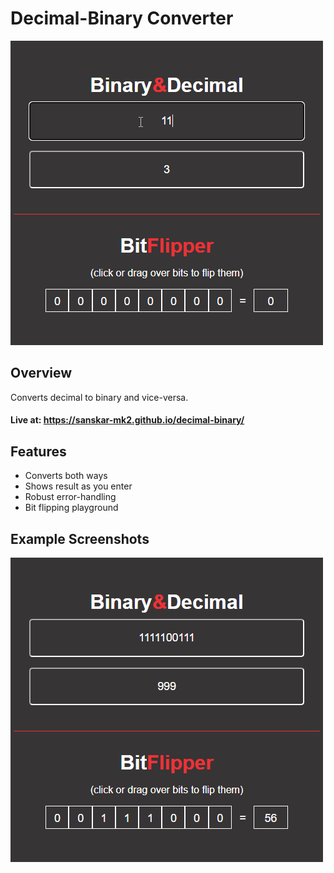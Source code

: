 # Decimal-Binary Converter

![ExampleGIF](examples/examplevid.gif)

## Overview

Converts decimal to binary and vice-versa.

#### Live at: https://sanskar-mk2.github.io/decimal-binary/

## Features

-   Converts both ways
-   Shows result as you enter
-   Robust error-handling
-   Bit flipping playground

## Example Screenshots

![Example](examples/example_new.png)
